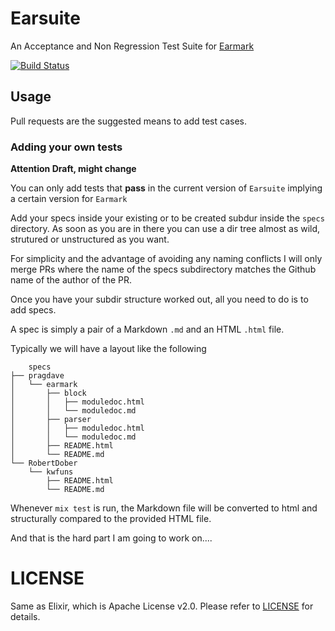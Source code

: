 # Earsuite

An Acceptance and Non Regression Test Suite for [Earmark](https://github.com/pragdave/earmark)  

[![Build Status](https://travis-ci.org/RobertDober/earsuite.svg?branch=master)](https://travis-ci.org/RobertDober/earsuite)

## Usage

Pull requests are the suggested means to add test cases.

### Adding your own tests

**Attention Draft, might change**

You can only add tests that **pass** in the current version of `Earsuite` implying a certain version for `Earmark` 


Add your specs inside your existing or to be created subdur inside  the `specs` directory. As soon as you are in there
you can use a dir tree almost as wild, strutured or unstructured as you want.

For simplicity and the advantage of avoiding any naming conflicts I will only merge PRs where the name of the specs subdirectory
matches the Github name of the author of the PR.

Once you have your subdir structure worked out, all you need to do is to add specs.

A spec is simply a pair of a Markdown `.md` and an HTML `.html` file.

Typically we will have a layout like the following

```
    specs
├── pragdave
│   └── earmark
│       ├── block
│       │   ├── moduledoc.html
│       │   └── moduledoc.md
│       ├── parser
│       │   ├── moduledoc.html
│       │   └── moduledoc.md
│       ├── README.html
│       └── README.md
└── RobertDober
    └── kwfuns
        ├── README.html
        └── README.md

```

Whenever `mix test` is run, the Markdown file will be converted to html and structurally compared to the provided HTML file.

And that is the hard part I am going to work on....


# LICENSE

Same as Elixir, which is Apache License v2.0. Please refer to [LICENSE](LICENSE) for details.
